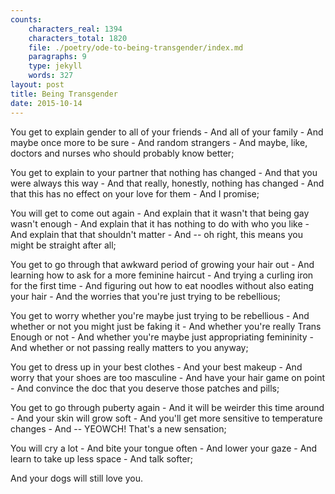 ```yaml
---
counts:
    characters_real: 1394
    characters_total: 1820
    file: ./poetry/ode-to-being-transgender/index.md
    paragraphs: 9
    type: jekyll
    words: 327
layout: post
title: Being Transgender
date: 2015-10-14
---
```


<div class="verse">
You get to explain gender to all of your friends -
    And all of your family -
    And maybe once more to be sure -
    And random strangers -
    And maybe, like, doctors and nurses who should probably know better;

You get to explain to your partner that nothing has changed -
    And that you were always this way -
    And that really, honestly, nothing has changed -
    And that this has no effect on your love for them -
    And I promise;

You will get to come out again -
    And explain that it wasn't that being gay wasn't enough -
    And explain that it has nothing to do with who you like -
    And explain that that shouldn't matter -
    And -- oh right, this means you might be straight after all;

You get to go through that awkward period of growing your hair out -
    And learning how to ask for a more feminine haircut -
    And trying a curling iron for the first time -
    And figuring out how to eat noodles without also eating your hair -
    And the worries that you're just trying to be rebellious;

You get to worry whether you're maybe just trying to be rebellious -
    And whether or not you might just be faking it -
    And whether you're really Trans Enough or not -
    And whether you're maybe just appropriating femininity -
    And whether or not passing really matters to you anyway;

You get to dress up in your best clothes -
    And your best makeup -
    And worry that your shoes are too masculine -
    And have your hair game on point -
    And convince the doc that you deserve those patches and pills;

You get to go through puberty again -
    And it will be weirder this time around -
    And your skin will grow soft -
    And you'll get more sensitive to temperature changes -
    And -- YEOWCH! That's a new sensation;

You will cry a lot -
    And bite your tongue often -
    And lower your gaze -
    And learn to take up less space -
    And talk softer;

And your dogs will still love you.
</div>
